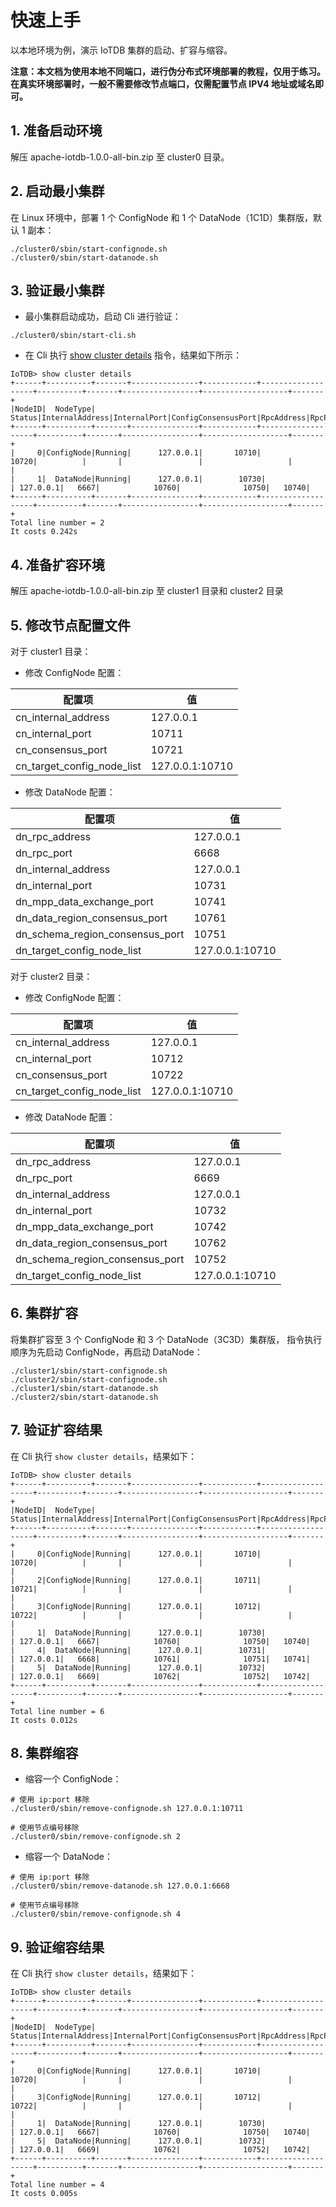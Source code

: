 <!--

    Licensed to the Apache Software Foundation (ASF) under one
    or more contributor license agreements.  See the NOTICE file
    distributed with this work for additional information
    regarding copyright ownership.  The ASF licenses this file
    to you under the Apache License, Version 2.0 (the
    "License"); you may not use this file except in compliance
    with the License.  You may obtain a copy of the License at
    
        http://www.apache.org/licenses/LICENSE-2.0
    
    Unless required by applicable law or agreed to in writing,
    software distributed under the License is distributed on an
    "AS IS" BASIS, WITHOUT WARRANTIES OR CONDITIONS OF ANY
    KIND, either express or implied.  See the License for the
    specific language governing permissions and limitations
    under the License.

-->

# 快速上手

以本地环境为例，演示 IoTDB 集群的启动、扩容与缩容。

**注意：本文档为使用本地不同端口，进行伪分布式环境部署的教程，仅用于练习。在真实环境部署时，一般不需要修改节点端口，仅需配置节点 IPV4 地址或域名即可。**

## 1. 准备启动环境

解压 apache-iotdb-1.0.0-all-bin.zip 至 cluster0 目录。

## 2. 启动最小集群

在 Linux 环境中，部署 1 个 ConfigNode 和 1 个 DataNode（1C1D）集群版，默认 1 副本：
```
./cluster0/sbin/start-confignode.sh
./cluster0/sbin/start-datanode.sh
```

## 3. 验证最小集群

+ 最小集群启动成功，启动 Cli 进行验证：
```
./cluster0/sbin/start-cli.sh
```

+ 在 Cli 执行 [show cluster details](https://iotdb.apache.org/zh/UserGuide/Master/Maintenance-Tools/Maintenance-Command.html#%E6%9F%A5%E7%9C%8B%E5%85%A8%E9%83%A8%E8%8A%82%E7%82%B9%E4%BF%A1%E6%81%AF)
  指令，结果如下所示：
```
IoTDB> show cluster details
+------+----------+-------+---------------+------------+-------------------+----------+-------+-----------------+-------------------+-------+
|NodeID|  NodeType| Status|InternalAddress|InternalPort|ConfigConsensusPort|RpcAddress|RpcPort|DataConsensusPort|SchemaConsensusPort|MppPort|
+------+----------+-------+---------------+------------+-------------------+----------+-------+-----------------+-------------------+-------+
|     0|ConfigNode|Running|      127.0.0.1|       10710|              10720|          |       |                 |                   |       |
|     1|  DataNode|Running|      127.0.0.1|        10730|                   | 127.0.0.1|   6667|            10760|              10750|   10740|
+------+----------+-------+---------------+------------+-------------------+----------+-------+-----------------+-------------------+-------+
Total line number = 2
It costs 0.242s
```

## 4. 准备扩容环境

解压 apache-iotdb-1.0.0-all-bin.zip 至 cluster1 目录和 cluster2 目录

## 5. 修改节点配置文件

对于 cluster1 目录：

+ 修改 ConfigNode 配置：

| **配置项**                        | **值**           |
|--------------------------------|-----------------|
| cn\_internal\_address          | 127.0.0.1       |
| cn\_internal\_port             | 10711           |
| cn\_consensus\_port            | 10721           |
| cn\_target\_config\_node\_list | 127.0.0.1:10710 |

+ 修改 DataNode 配置：

| **配置项**                             | **值**           |
|-------------------------------------|-----------------|
| dn\_rpc\_address                    | 127.0.0.1       |
| dn\_rpc\_port                       | 6668            |
| dn\_internal\_address               | 127.0.0.1       |
| dn\_internal\_port                  | 10731            |
| dn\_mpp\_data\_exchange\_port       | 10741            |
| dn\_data\_region\_consensus\_port   | 10761           |
| dn\_schema\_region\_consensus\_port | 10751           |
| dn\_target\_config\_node\_list      | 127.0.0.1:10710 |

对于 cluster2 目录：

+ 修改 ConfigNode 配置：

| **配置项**                        | **值**           |
|--------------------------------|-----------------|
| cn\_internal\_address          | 127.0.0.1       |
| cn\_internal\_port             | 10712           |
| cn\_consensus\_port            | 10722           |
| cn\_target\_config\_node\_list | 127.0.0.1:10710 |

+ 修改 DataNode 配置：

| **配置项**                             | **值**           |
|-------------------------------------|-----------------|
| dn\_rpc\_address                    | 127.0.0.1       |
| dn\_rpc\_port                       | 6669            |
| dn\_internal\_address               | 127.0.0.1       |
| dn\_internal\_port                  | 10732            |
| dn\_mpp\_data\_exchange\_port       | 10742            |
| dn\_data\_region\_consensus\_port   | 10762           |
| dn\_schema\_region\_consensus\_port | 10752           |
| dn\_target\_config\_node\_list      | 127.0.0.1:10710 |

## 6. 集群扩容

将集群扩容至 3 个 ConfigNode 和 3 个 DataNode（3C3D）集群版，
指令执行顺序为先启动 ConfigNode，再启动 DataNode：
```
./cluster1/sbin/start-confignode.sh
./cluster2/sbin/start-confignode.sh
./cluster1/sbin/start-datanode.sh
./cluster2/sbin/start-datanode.sh
```

## 7. 验证扩容结果

在 Cli 执行 `show cluster details`，结果如下：
```
IoTDB> show cluster details
+------+----------+-------+---------------+------------+-------------------+----------+-------+-----------------+-------------------+-------+
|NodeID|  NodeType| Status|InternalAddress|InternalPort|ConfigConsensusPort|RpcAddress|RpcPort|DataConsensusPort|SchemaConsensusPort|MppPort|
+------+----------+-------+---------------+------------+-------------------+----------+-------+-----------------+-------------------+-------+
|     0|ConfigNode|Running|      127.0.0.1|       10710|              10720|          |       |                 |                   |       |
|     2|ConfigNode|Running|      127.0.0.1|       10711|              10721|          |       |                 |                   |       |
|     3|ConfigNode|Running|      127.0.0.1|       10712|              10722|          |       |                 |                   |       |
|     1|  DataNode|Running|      127.0.0.1|        10730|                   | 127.0.0.1|   6667|            10760|              10750|   10740|
|     4|  DataNode|Running|      127.0.0.1|        10731|                   | 127.0.0.1|   6668|            10761|              10751|   10741|
|     5|  DataNode|Running|      127.0.0.1|        10732|                   | 127.0.0.1|   6669|            10762|              10752|   10742|
+------+----------+-------+---------------+------------+-------------------+----------+-------+-----------------+-------------------+-------+
Total line number = 6
It costs 0.012s
```

## 8. 集群缩容

+ 缩容一个 ConfigNode：
```
# 使用 ip:port 移除
./cluster0/sbin/remove-confignode.sh 127.0.0.1:10711

# 使用节点编号移除
./cluster0/sbin/remove-confignode.sh 2
```

+ 缩容一个 DataNode：
```
# 使用 ip:port 移除
./cluster0/sbin/remove-datanode.sh 127.0.0.1:6668

# 使用节点编号移除
./cluster0/sbin/remove-confignode.sh 4
```

## 9. 验证缩容结果

在 Cli 执行 `show cluster details`，结果如下：
```
IoTDB> show cluster details
+------+----------+-------+---------------+------------+-------------------+----------+-------+-----------------+-------------------+-------+
|NodeID|  NodeType| Status|InternalAddress|InternalPort|ConfigConsensusPort|RpcAddress|RpcPort|DataConsensusPort|SchemaConsensusPort|MppPort|
+------+----------+-------+---------------+------------+-------------------+----------+-------+-----------------+-------------------+-------+
|     0|ConfigNode|Running|      127.0.0.1|       10710|              10720|          |       |                 |                   |       |
|     3|ConfigNode|Running|      127.0.0.1|       10712|              10722|          |       |                 |                   |       |
|     1|  DataNode|Running|      127.0.0.1|        10730|                   | 127.0.0.1|   6667|            10760|              10750|   10740|
|     5|  DataNode|Running|      127.0.0.1|        10732|                   | 127.0.0.1|   6669|            10762|              10752|   10742|
+------+----------+-------+---------------+------------+-------------------+----------+-------+-----------------+-------------------+-------+
Total line number = 4
It costs 0.005s
```